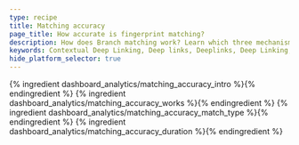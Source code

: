```yaml
---
type: recipe
title: Matching accuracy
page_title: How accurate is fingerprint matching?
description: How does Branch matching work? Learn which three mechanisms we use to pass data through to the app and attribute app sessions back to the source.
keywords: Contextual Deep Linking, Deep links, Deeplinks, Deep Linking, Deeplinking, Deferred Deep Linking, Deferred Deeplinking, Google App Indexing, Google App Invites, Apple Universal Links, Apple Spotlight Search, Facebook App Links, AppLinks, Deepviews, Deep views, matching, fingerprint, accuracy, direct deep linking
hide_platform_selector: true
---
```


{% ingredient dashboard_analytics/matching_accuracy_intro %}{% endingredient %}
{% ingredient dashboard_analytics/matching_accuracy_works %}{% endingredient %}
{% ingredient dashboard_analytics/matching_accuracy_match_type %}{% endingredient %}
{% ingredient dashboard_analytics/matching_accuracy_duration %}{% endingredient %}

